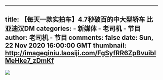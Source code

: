 
---
title: 【每天一款实拍车】4.7秒破百的中大型轿车 比亚迪汉DM
categories: 
    - 新媒体
    - 老司机 - 节目
author: 老司机 - 节目
comments: false
date: Sun, 22 Nov 2020 16:00:00 GMT
thumbnail: http://imageqiniu.laosiji.com/FgSyfRR6ZpBvuibIMeHke7_zDmKf
---

<div>   
<img src="http://imageqiniu.laosiji.com/FgSyfRR6ZpBvuibIMeHke7_zDmKf" referrerpolicy="no-referrer">  
</div>
            